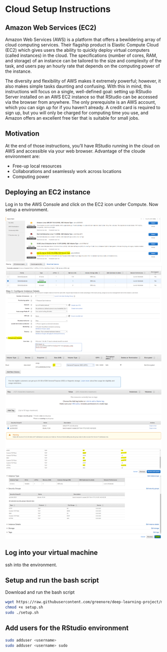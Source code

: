 # Cloud Setup Instructions
## Amazon Web Services (EC2)
Amazon Web Services (AWS) is a platform that offers a bewildering array of cloud computing services. Their flagship product is Elastic Compute Cloud (EC2) which gives users the ability to quickly deploy virtual computers (called instances) in the cloud. The specifications (number of cores, RAM, and storage) of an instance can be tailored to the size and complexity of the task, and users pay an hourly rate that depends on the computing power of the instance.

The diversity and flexibility of AWS makes it extremely powerful; however, it also makes simple tasks daunting and confusing. With this in mind, this instructions will focus on a single, well-defined goal: setting up RStudio Server installed on an AWS EC2 instance so that RStudio can be accessed via the browser from anywhere. The only prerequisite is an AWS account, which you can sign up for if you haven’t already. A credit card is required to sign up, but you will only be charged for computing time you use, and Amazon offers an excellent free tier that is suitable for small jobs.

## Motivation
At the end of those instructions, you’ll have RStudio running in the cloud on AWS and accessible via your web browser. Advantage of the cloude environment are:

- Free-up local resources
- Collaborations and seamlessly work across locations
- Computing power

## Deploying an EC2 instance
Log in to the AWS Console and click on the EC2 icon under Compute. Now setup a environment.

![screen 1](/setup/img/step1.png "Screenshot 1")
![screen 2](/setup/img/step2.png "Screenshot 2")
![screen 3](/setup/img/step3.png "Screenshot 3")
![screen 4](/setup/img/step4.png "Screenshot 4")
![screen 5](/setup/img/step5.png "Screenshot 5")
![screen 6](/setup/img/step6.png "Screenshot 6")
![screen 7](/setup/img/step7.png "Screenshot 7")

## Log into your virtual machine
ssh into the environment.

## Setup and run the bash script
Download and run the bash script 
```bash
wget https://raw.githubusercontent.com/greenore/deep-learning-project/master/setup/setup.sh.sh
chmod +x setup.sh
sudo ./setup.sh
```
## Add users for the RStudio environment
```bash
sudo adduser <username>
sudo adduser <username> sudo
```
